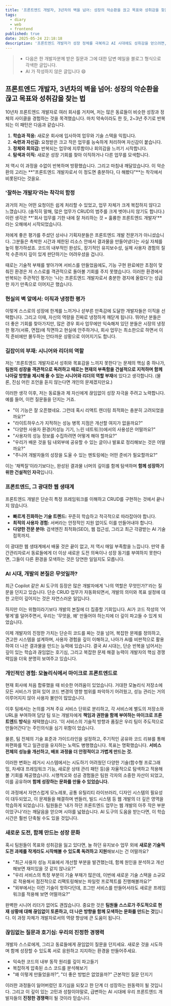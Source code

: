 ```yaml
---
title: '프론트엔드 개발자, 3년차의 벽을 넘어: 성장의 악순환을 끊고 목표와 성취감을 찾는 법'
tags:
  - diary
  - web
  - frontend
published: true
date: 2025-05-24 22:18:18
description: '프론트엔드 개발자가 성장 정체를 극복하고 AI 시대에도 성취감을 얻으려면, 단순 업무를 넘어 깊이 있는 기술적 도전과 끊임없는 학습을 추구하는 주도적인 성장 문화를 만들어가야 합니다.'
---
```


> - 다음은 한 개발자분께 받은 질문과 그에 대한 답변 메일을 블로그 형식으로 각색한 글입니다.
> - AI 가 작성하지 않은 글입니다 😄

## 프론트엔드 개발자, 3년차의 벽을 넘어: 성장의 악순환을 끊고 목표와 성취감을 찾는 법

10년차 프론트엔드 개발자로 여러 회사를 거치며, 저는 많은 동료들이 비슷한 성장과 정체의 사이클을 경험하는 것을 목격했습니다. 마치 약속이라도 한 듯, 2~3년 주기로 반복되는 이 패턴은 다음과 같습니다.

1. **학습과 적응:** 새로운 회사에 입사하여 업무와 기술 스택을 익힙니다.
2. **숙련과 자신감:** 요청받은 크고 작은 업무를 능숙하게 처리하며 자신감이 붙습니다.
3. **정체와 회의감:** 반복되는 업무에 지루함이나 회의감을 느끼기 시작합니다.
4. **탐색과 이직:** 새로운 성장 기회를 찾아 이직하거나 다른 업무를 모색합니다.

저 역시 이 과정을 수없이 반복하며 방황했습니다. 그리고 마침내 깨달았습니다. 이 악순환의 고리는 **"프론트엔드 개발자로서 이 정도면 충분하다, 다 해봤다"**는 착각에서 비롯된다는 것을요.

### '잘하는 개발자'라는 착각의 함정

과거의 저는 어떤 요청이든 쉽게 처리할 수 있었고, 업무 자체가 크게 복잡하지 않다고 느꼈습니다. (솔직히 말해, 많은 업무가 CRUD의 범주를 크게 벗어나지 않기도 합니다.) 이런 생각은 **'회사 업무를 기한 내에 잘 처리하는 것 = 훌륭한 프론트엔드 개발자'**라는 오해에서 시작되었습니다.

저에게 좋은 평가를 주셨던 상사나 기획자분들은 프론트엔드 개발 전문가가 아니셨습니다. 그분들은 촉박한 시간과 제한된 리소스 안에서 결과물을 만들어냈다는 사실 자체를 높이 평가하셨죠. 코드의 내부적인 완성도, 장기적인 유지보수성, 실제 사용자 경험의 질적 수준까지 깊이 있게 판단하기는 어려우셨을 겁니다.

때로는 기술적 부채를 쌓아가며 서비스를 만들었음에도, 기능 구현 완료에만 초점이 맞춰진 환경은 저 스스로를 객관적으로 돌아볼 기회를 주지 못했습니다. 이러한 환경에서 반복되는 주관적인 평가는 '나는 프론트엔드 개발자로서 충분한 경지에 올랐다'는 성급한 자기 만족으로 이어지곤 했습니다.

### 현실의 벽 앞에서: 이직과 냉정한 평가

이렇게 스스로의 성장에 한계를 느끼거나 섣부른 만족감에 도달한 개발자들은 이직을 선택합니다. 그리고 이때, 자신의 역량을 진짜로 냉정하게 깨닫게 됩니다. 뛰어난 분들은 더 좋은 기회를 찾아가지만, 많은 경우 회사 업무에만 익숙해져 있던 분들은 시장의 냉정한 평가(서류, 면접)에 직면하고 현실에 안주하거나, 회사 업무는 최소한으로 하면서 이직 준비에만 몰두하는 안타까운 상황으로 이어지기도 합니다.

### 길잡이의 부재: 시니어와 리더의 역할

저는 '프론트엔드 개발자로서 성취와 목표감을 느끼지 못한다'는 문제의 핵심 중 하나가, **팀원의 성장을 객관적으로 독려하고 때로는 현재의 부족함을 건설적으로 지적하며 함께 나아갈 방향을 제시해 줄 수 있는 시니어와 리더의 역할 부재**에 있다고 생각합니다. (물론, 진심 어린 조언을 듣지 않는다면 개인의 문제겠지만요.)

이러한 생각 이후, 저는 동료들과 제 자신에게 끊임없이 성장 자극을 주려고 노력합니다. 예를 들어, 이런 질문들을 던지는 거죠.

- "이 기능은 잘 오픈했네요. 그런데 혹시 리액트 렌더링 최적화는 충분히 고려되었을까요?"
- "라이트하우스가 지적하는 성능 병목 지점은 개선할 여지가 없을까요?"
- "다양한 사용자 환경(저성능 기기, 느린 네트워크)에서의 사용성은 어떨까요?"
- "사용자의 성능 정보를 수집하려면 어떻게 해야 할까요?"
- "우리가 배운 것을 팀 내외부에 공유할 수 있는 글이나 발표로 정리해보는 것은 어떨까요?"
- "주니어 개발자들의 성장을 도울 수 있는 멘토링에는 어떤 준비가 필요할까요?"

이는 '채찍질'이라기보다는, 완성된 결과물 너머의 깊이를 함께 탐색하며 **함께 성장하기 위한 건설적인 자극**입니다.

### 프론트엔드, 그 광대한 웹 생태계

프론트엔드 개발은 단순히 특정 프레임워크를 이해하고 CRUD를 구현하는 것에서 끝나지 않습니다.

- **빠르게 진화하는 기술 트렌드:** 꾸준히 학습하고 적극적으로 따라잡아야 합니다.
- **최적의 사용자 경험:** 서버라는 안정적인 지원 없이도 이를 만들어내야 합니다.
- **다양한 전문 분야:** 검색엔진 최적화(SEO), 웹 접근성, 그리고 최근 각광받는 AI 기술 접목까지.

이 광대한 웹 생태계에서 배울 것은 끝이 없고, 저 역시 매일 부족함을 느낍니다. 만약 중간관리자로서 동료들에게 더 이상 새로운 도전 의욕이나 성장 동기를 부여하지 못한다면, 그들이 다른 환경을 모색하는 것은 당연한 일일지도 모릅니다.

### AI 시대, 개발의 본질은 무엇일까?

최근 Copilot 같은 AI 도구의 등장은 많은 개발자에게 '나의 역할은 무엇인가?'라는 질문을 던지고 있습니다. 단순 CRUD 업무가 자동화되면서, 개발의 의미와 목표 설정에 대한 고민이 깊어지는 것은 자연스러운 일입니다.

하지만 이는 위협이라기보다 개발의 본질에 더 집중할 기회입니다. AI가 코드 작성의 '어떻게'를 덜어주면서, 우리는 '무엇을, 왜' 만들어야 하는지에 더 깊이 파고들 수 있게 되었습니다.

이제 개발자의 진정한 가치는 단순히 코드를 짜는 것을 넘어, 복잡한 문제를 정의하고, 견고한 시스템을 설계하며, 사용자 경험을 깊이 이해하고, 나아가 AI를 비판적으로 활용하여 더 나은 결과물을 만드는 능력에 있습니다. 결국 AI 시대는, 단순 반복을 넘어서는 깊이 있는 학습과 끊임없는 호기심, 그리고 복잡한 문제 해결 능력이 개발자의 핵심 경쟁력임을 더욱 분명히 보여주고 있습니다.

### 개인적인 경험: 모놀리식에서 마이크로 프론트엔드로

현재 회사에 처음 합류했을 때 비슷한 어려움이 있었습니다. 거대한 모놀리식 저장소에 모든 서비스가 얽혀 있어 코드 변경의 영향 범위를 파악하기 어려웠고, 성능 관리는 거의 이루어지지 않아 사용자 불만이 많았습니다.

이후 팀에서는 논의를 거쳐 주요 서비스 단위로 분리하고, 각 서비스에 별도의 저장소와 URL을 부여하여 담당 팀 또는 개발자에게 **책임과 권한을 함께 부여하는 마이크로 프론트엔드 방식**을 채택했습니다. '이 서비스의 기술적 방향과 품질은 우리 팀이 주도적으로 만들어간다'는 주인의식을 심기 위함이 었습니다.

물론, 팀 전체의 기술 표준과 가이드라인을 설정하고, 주기적인 공유와 코드 리뷰를 통해 파편화를 막고 일관성을 유지하는 노력도 병행했습니다. 목표는 명확했습니다. **서비스 전체의 성능을 개선하고, 배포 과정을 더 안정적이고 가볍게 만드는 것.**

이러한 변화는 레거시 시스템에서는 시도하기 어려웠던 다양한 기술(함수형 프로그래밍, 차세대 프레임워크 기능, 새로운 상태 관리 패턴 등)을 자율적으로 탐색하고 적용해볼 기회를 제공했습니다. 시행착오와 성공 경험들은 팀원 각자의 소중한 자산이 되었고, 이를 공유하며 **함께 성장하는 문화를 만들 수 있었습니다.**

이 과정에서 자연스럽게 모노레포, 공통 유틸리티 라이브러리, 디자인 시스템의 필요성이 대두되었고, 이 문제들을 해결하며 번들러, 빌드 시스템 등 웹 개발의 더 깊은 영역을 학습하게 되었습니다. 팀원들은 '내가 하던 프론트엔드 업무는 웹 개발의 아주 작은 부분이었구나'라는 깨달음을 얻으며 시야를 넓혔습니다. AI 도구의 도움을 받는다면, 이 학습 시간은 훨씬 단축될 수도 있을 것입니다.

### 새로운 도전, 함께 만드는 성장 문화

혹시 팀원들이 목표와 성취감을 잃고 있다면, 늘 하던 유지보수 업무 외에 **새로운 기술적 도전 과제를 작게라도 시작해볼 수 있도록 독려하고 지원**해보시는 건 어떨까요?

- "최근 사용자 성능 지표에서 개선할 부분을 발견했는데, 함께 원인을 분석하고 개선해보면 재미있을 것 같지 않나요?"
- "우리 서비스의 특정 부분이 기술 부채가 많은데, 이번에 새로운 기술 스택을 소규모로 적용해서 점진적으로 리팩토링해보는 파일럿 프로젝트를 진행해볼까요?"
- "외부에서는 이런 기술이 핫하다던데, 조그만 서비스를 만들어서라도 새로운 프레임워크를 적용해 보면 어떨까요?"

완벽한 시니어 리더가 없어도 괜찮습니다. 중요한 것은 **팀원들 스스로가 주도적으로 현재 상황에 대해 끊임없이 토론하고, 더 나은 방향을 함께 모색하는 문화를 만드는 것**입니다. 이 과정 자체가 개발자로서의 역량 향상에 큰 도움이 됩니다.

### 끊임없는 질문과 호기심: 우리의 진정한 경쟁력

개발자 스스로에게, 그리고 동료들에게 끊임없이 질문을 던지세요. 새로운 것을 시도하며 함께 성장할 수 있도록 서로 응원하고 지지하는 환경을 만들어주세요.

- 익숙한 코드의 내부 동작 원리를 깊이 파고들기
- 복잡하게 압축된 소스 코드를 분석해보기
- "왜 이렇게 만들었을까?", "더 좋은 방법은 없었을까?" 근본적인 질문 던지기

이러한 과정들이 잃어버렸던 호기심을 되찾고 한 단계 더 성장하는 원동력이 될 것입니다. 그리고 이 깊이 있는 고민과 성찰이야말로, 급변하는 AI 시대에 우리 프론트엔드 개발자들의 **진정한 경쟁력**이 될 것이라 믿습니다.

